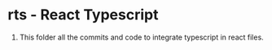 # rts - React Typescript

1. This folder all the commits and code to integrate typescript in react files.
